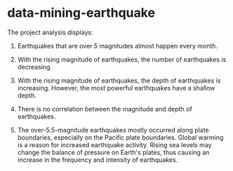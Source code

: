 # data-mining-earthquake

The project analysis displays:

1. Earthquakes that are over 5 magnitudes almost happen every month.

2. With the rising magnitude of earthquakes, the number of earthquakes is decreasing.

3. With the rising magnitude of earthquakes, the depth of earthquakes is increasing. However, the most powerful earthquakes have a shallow depth.

4. There is no correlation between the magnitude and depth of earthquakes.

5. The over-5.5-magnitude earthquakes mostly occurred along plate boundaries, especially on the Pacific plate boundaries. Global warming is a reason for increased earthquake activity. Rising sea levels may change the balance of pressure on Earth's plates, thus causing an increase in the frequency and intensity of earthquakes.
